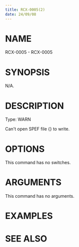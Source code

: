 ```yaml
---
title: RCX-0005(2)
date: 24/09/08
---
```


# NAME

RCX-0005 - RCX-0005

# SYNOPSIS

N/A.

# DESCRIPTION

Type: WARN

Can't open SPEF file {} to write.

# OPTIONS

This command has no switches.

# ARGUMENTS

This command has no arguments.

# EXAMPLES

# SEE ALSO
